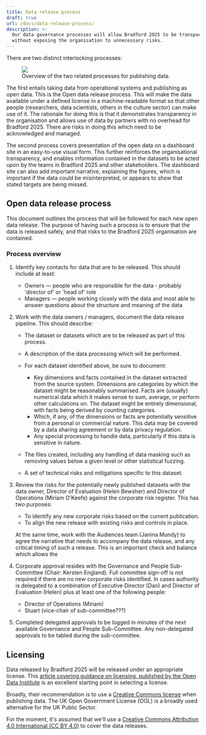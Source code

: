 ```yaml
---
title: Data release process
draft: true
url: /docs/data-release-process/
description: >-
  Our data governance processes will allow Bradford 2025 to be transparent
  without exposing the organisation to unnecessary risks.
---
```

There are two distinct interlocking processes:

<figure>
<img src="/assets/images/bradford-2025-open-data-overview.png">
<figcaption>
  Overview of the two related processes for publishing data.
</figcaption>
</figure>

The first entails taking data from operational systems and publishing as open data. This is the Open data release process. This will make the data available under a defined license in a machine-readable format so that other people (researchers, data scientists, others in the culture sector) can make use of it. The rationale for doing this is that it demonstrates transparency in the organisation and allows use of data by partners with no overhead for Bradford 2025. There are risks in doing this which need to be acknowledged and managed.

The second process covers presentation of the open data on a dashboard site in an easy-to-use visual form. This further reinforces the organisational transparency, and enables information contained in the datasets to be acted upon by the teams in Bradford 2025 and other stakeholders. The dashboard site can also add important narrative, explaining the figures, which is important if the data could be misinterpreted, or appears to show that stated targets are being missed. 

## Open data release process

This document outlines the process that will be followed for each new open data release. The purpose of having such a process is to ensure that the data is released safely, and that risks to the Bradford 2025 organisation are contained. 

### Process overview

1. Identify key contacts for data that are to be released. This should include at least: 

   * Owners — people who are responsible for the data - probably 'director of' or 'head of' role 
   * Managers — people working closely with the data and most able to answer questions about the structure and meaning of the data 

2. Work with the data owners / managers, document the data release pipeline. This should describe: 

   * The dataset or datasets which are to be released as part of this process. 
   * A description of the data processing which will be performed. 
   * For each dataset identified above, be sure to document: 

      * Key dimensions and facts contained in the dataset extracted from the source system. Dimensions are categories by which the dataset might be reasonably summarised. Facts are (usually) numerical data which it makes sense to sum, average, or perform other calculations on. The dataset might be entirely dimensional, with facts being derived by counting categories. 
      * Which, if any, of the dimensions or facts are potentially sensitive from a personal or commercial nature. This data may be covered by a data sharing agreement or by data privacy regulation. 
      * Any special processing to handle data, particularly if this data is sensitive in nature. 

   * The files created, including any handling of data masking such as removing values below a given level or other statistical fuzzing. 
   * A set of technical risks and mitigations specific to this dataset. 

3. Review the risks for the potentially newly published datasets with the data owner, Director of Evaluation (Helen Bewsher) and Director of Operations (Miriam O’Keefe) against the corporate risk register. This has two purposes: 

   * To identify any new corporate risks based on the current publication.
   * To align the new release with existing risks and controls in place.

   At the same time, work with the Audiences team (Janina Mundy) to agree the narrative that needs to accompany the data release, and any critical timing of such a release. This is an important check and balance which allows the 

5. Corporate approval resides with the Governance and People Sub-Committee (Chair: Kersten England). Full committee sign-off is not required if there are no new corporate risks identified. In cases authority is delegated to a combination of Executive Director (Dan) and Director of Evaluation (Helen) plus at least one of the following people: 

   * Director of Operations (Miriam) 
   * Stuart (vice-chair of sub-committee???) 

6. Completed delegated approvals to be logged in minutes of the next available Governance and People Sub-Committee. Any non-delegated approvals to be tabled during the sub-committee. 

## Licensing

Data released by Bradford 2025 will be released under an appropriate license. This [article covering guidance on licensing, published by the Open Data Institute](https://theodi.org/insights/guides/publishers-guide-to-open-data-licensing/) is an excellent starting point in selecting a license. 

Broadly, their recommendation is to use a [Creative Commons license](https://creativecommons.org/) when publishing data. The UK Open Government License (OGL) is a broadly used alternative for the UK Public Sector. 

For the moment, it's assumed that we'll use a [Creative Commons Attribution 4.0 International (CC BY 4.0)](https://creativecommons.org/licenses/by/4.0/) to cover the data releases.
